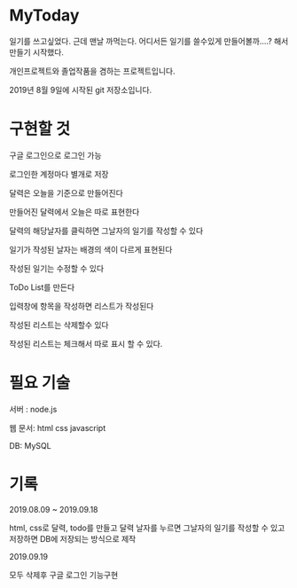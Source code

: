 # MyToday

일기를 쓰고싶었다. 근데 맨날 까먹는다. 어디서든 일기를 쓸수있게 만들어볼까....? 해서 만들기 시작했다.

개인프로젝트와 졸업작품을 겸하는 프로젝트입니다.

2019년 8월 9일에 시작된 git 저장소입니다.




# 구현할 것

구글 로그인으로 로그인 가능

로그인한 계정마다 별개로 저장

달력은 오늘을 기준으로 만들어진다

만들어진 달력에서 오늘은 따로 표현한다

달력의 해당날자를 클릭하면 그날자의 일기를 작성할 수 있다

일기가 작성된 날자는 배경의 색이 다르게 표현된다

작성된 일기는 수정할 수 있다

ToDo List를 만든다

입력창에 항목을 작성하면 리스트가 작성된다

작성된 리스트는 삭제할수 있다

작성된 리스트는 체크해서 따로 표시 할 수 있다.



# 필요 기술
서버 : node.js

웹 문서: html css javascript

DB: MySQL



# 기록

2019.08.09 ~ 2019.09.18

html, css로 달력, todo를 만들고 달력 날자를 누르면 그날자의 일기를 작성할 수 있고 저장하면 DB에 저장되는 방식으로 제작

2019.09.19

모두 삭제후 구글 로그인 기능구현
